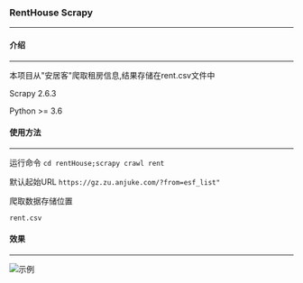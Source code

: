 ### RentHouse Scrapy
---

#### 介绍
---

本项目从"安居客"爬取租房信息,结果存储在rent.csv文件中

Scrapy 2.6.3

Python >= 3.6

#### 使用方法
---

运行命令
`
cd rentHouse;scrapy crawl rent
`

默认起始URL
`
https://gz.zu.anjuke.com/?from=esf_list"
`

爬取数据存储位置

`
rent.csv
`

#### 效果
---
![示例](./image/sample.png "示例")
